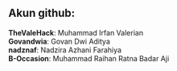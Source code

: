 ## Akun github:

<b>TheValeHack</b>: Muhammad Irfan Valerian
<br />
<b>Govandwia</b>: Govan Dwi Aditya
<br />
<b>nadznaf</b>: Nadzira Azhani Farahiya
<br />
<b>B-Occasion</b>: Muhammad Raihan Ratna Badar Aji
<br />
